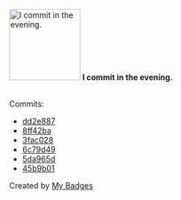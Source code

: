 <img src="https://my-badges.github.io/my-badges/evening-commits.png" alt="I commit in the evening." title="I commit in the evening." width="128">
<strong>I commit in the evening.</strong>
<br><br>

Commits:

- <a href="https://github.com/andrewjswan/actions/commit/dd2e887623f4476b12c722cbfacf015b2b327a6e">dd2e887</a>
- <a href="https://github.com/andrewjswan/pixel-clock/commit/8ff42babb60868645dd4f33a5c23d217fff99c65">8ff42ba</a>
- <a href="https://github.com/andrewjswan/pixel-clock/commit/3fac02862279d87ab857e2d3cbfcd078fccc79c2">3fac028</a>
- <a href="https://github.com/andrewjswan/esphome-update-addon/commit/6c79d49db65f78334927cfe1fd9b220af7e478d5">6c79d49</a>
- <a href="https://github.com/andrewjswan/esphome-update-addon/commit/5da965de2ef7edaacd75424e10d6c0f960adcd4d">5da965d</a>
- <a href="https://github.com/andrewjswan/pixel-clock/commit/45b9b01d421239c0422fdc7d6f9b5725b4c21c7e">45b9b01</a>


Created by <a href="https://github.com/my-badges/my-badges">My Badges</a>